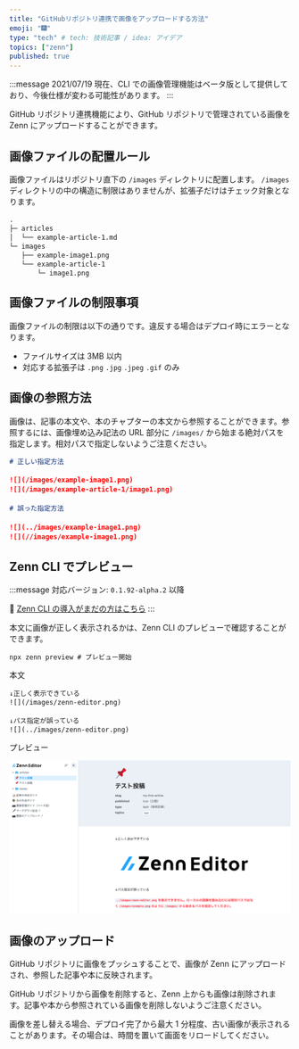 ```yaml
---
title: "GitHubリポジトリ連携で画像をアップロードする方法"
emoji: "🎆"
type: "tech" # tech: 技術記事 / idea: アイデア
topics: ["zenn"]
published: true
---
```


:::message
2021/07/19 現在、CLI での画像管理機能はベータ版として提供しており、今後仕様が変わる可能性があります。
:::

GitHub リポジトリ連携機能により、GitHub リポジトリで管理されている画像を Zenn にアップロードすることができます。

## 画像ファイルの配置ルール

画像ファイルはリポジトリ直下の `/images` ディレクトリに配置します。 `/images` ディレクトリの中の構造に制限はありませんが、拡張子だけはチェック対象となります。

```text
.
├─ articles
│  └── example-article-1.md
└─ images
   ├── example-image1.png
   └── example-article-1
       └─ image1.png
```

## 画像ファイルの制限事項

画像ファイルの制限は以下の通りです。違反する場合はデプロイ時にエラーとなります。

- ファイルサイズは 3MB 以内
- 対応する拡張子は `.png` `.jpg` `.jpeg` `.gif` のみ

## 画像の参照方法

画像は、記事の本文や、本のチャプターの本文から参照することができます。参照するには、画像埋め込み記法の URL 部分に `/images/` から始まる絶対パスを指定します。相対パスで指定しないようご注意ください。

```markdown
# 正しい指定方法

![](/images/example-image1.png)
![](/images/example-article-1/image1.png)

# 誤った指定方法

![](../images/example-image1.png)
![](//images/example-image1.png)
```

## Zenn CLI でプレビュー

:::message
対応バージョン: `0.1.92-alpha.2` 以降

📘 [Zenn CLI の導入がまだの方はこちら](https://zenn.dev/zenn/articles/install-zenn-cli)
:::

本文に画像が正しく表示されるかは、Zenn CLI のプレビューで確認することができます。

```shell
npx zenn preview # プレビュー開始
```

本文

```
↓正しく表示できている
![](/images/zenn-editor.png)

↓パス指定が誤っている
![](../images/zenn-editor.png)
```

プレビュー

![](/images/articles/deploy-github-images-preview.png)

## 画像のアップロード

GitHub リポジトリに画像をプッシュすることで、画像が Zenn にアップロードされ、参照した記事や本に反映されます。

GitHub リポジトリから画像を削除すると、Zenn 上からも画像は削除されます。記事や本から参照されている画像を削除しないようご注意ください。

画像を差し替える場合、デプロイ完了から最大 1 分程度、古い画像が表示されることがあります。その場合は、時間を置いて画面をリロードしてください。
